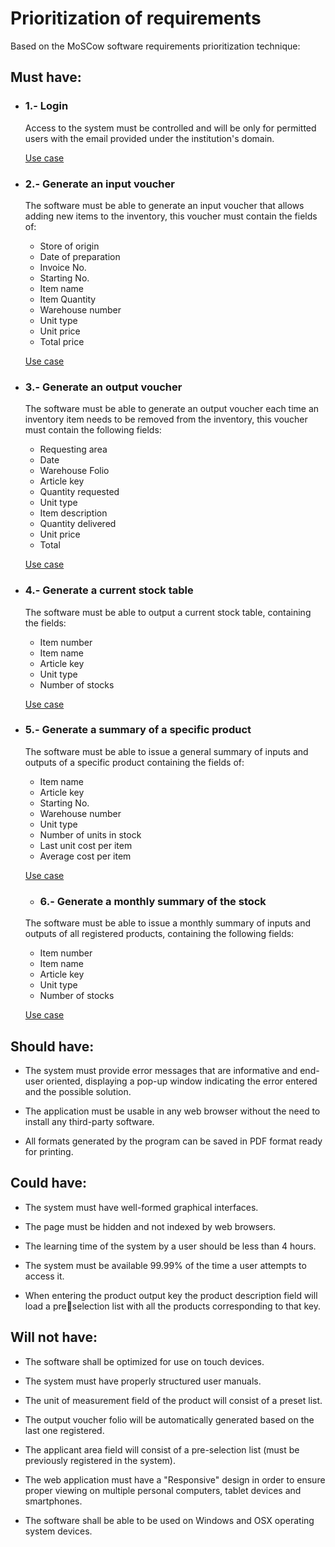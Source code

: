 # Prioritization of requirements

Based on the MoSCow software requirements prioritization technique:

## Must have:

- ### 1.- Login

  Access to the system must be controlled and will be only for permitted users with the email provided under the institution's domain.

  [Use case](./Use%20case%20-%20Login.pdf "Go to the use case")

- ### 2.- Generate an input voucher

  The software must be able to generate an input voucher that allows adding new items
  to the inventory, this voucher must contain the fields of:

  - Store of origin
  - Date of preparation
  - Invoice No.
  - Starting No.
  - Item name
  - Item Quantity
  - Warehouse number
  - Unit type
  - Unit price
  - Total price

  [Use case](./Use%20case%20-%20Generate%20an%20input%20voucher.jpg "Go to the use case")

- ### 3.- Generate an output voucher

  The software must be able to generate an output voucher each time an inventory item needs to be removed from the inventory, this voucher must contain the following fields:

  - Requesting area
  - Date
  - Warehouse Folio
  - Article key
  - Quantity requested
  - Unit type
  - Item description
  - Quantity delivered
  - Unit price
  - Total

  [Use case](./Use%20case%20-%20Generate%20an%20output%20voucher.pdf "Go to the use case")

- ### 4.- Generate a current stock table

  The software must be able to output a current stock table, containing the fields:

  - Item number
  - Item name
  - Article key
  - Unit type
  - Number of stocks

  [Use case](./Use%20case%20-%20Generate%20a%20current%20stock%20table.pdf "Go to the use case")

- ### 5.- Generate a summary of a specific product

  The software must be able to issue a general summary of inputs and outputs of a specific product containing the fields of:

  - Item name
  - Article key
  - Starting No. 
  - Warehouse number
  - Unit type
  - Number of units in stock
  - Last unit cost per item
  - Average cost per item

  [Use case](./Use%20case%20-%20Generate%20a%20summary%20of%20a%20specific%20product.pdf "Go to the use case")

  - ### 6.- Generate a monthly summary of the stock

  The software must be able to issue a monthly summary of inputs and outputs of all registered products, containing the following fields:

  - Item number
  - Item name
  - Article key
  - Unit type
  - Number of stocks

  [Use case](./Use%20case%20-%20Generate%20a%20monthly%20summary%20of%20the%20stock.jpg "Go to the use case")

## Should have:

- The system must provide error messages that are informative and end-user oriented,
  displaying a pop-up window indicating the error entered and the possible solution.

- The application must be usable in any web browser without the need to install any
  third-party software.

- All formats generated by the program can be saved in PDF format ready for printing.

## Could have:

- The system must have well-formed graphical interfaces.

- The page must be hidden and not indexed by web browsers.

- The learning time of the system by a user should be less than 4 hours.

- The system must be available 99.99% of the time a user attempts to access it.

- When entering the product output key the product description field will load a preselection list with all the products corresponding to that key.

## Will not have:

- The software shall be optimized for use on touch devices.

- The system must have properly structured user manuals.

- The unit of measurement field of the product will consist of a preset list.

- The output voucher folio will be automatically generated based on the last one registered.

- The applicant area field will consist of a pre-selection list (must be previously registered
  in the system).

- The web application must have a "Responsive" design in order to ensure proper viewing
  on multiple personal computers, tablet devices and smartphones.

- The software shall be able to be used on Windows and OSX operating system devices.
